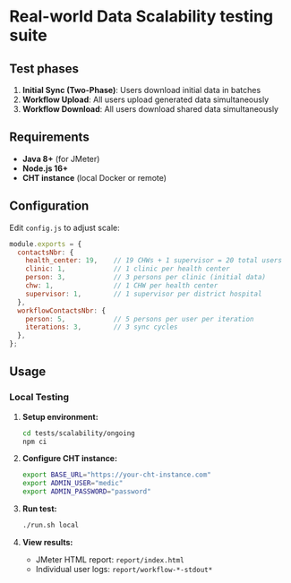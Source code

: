 # Real-world Data Scalability testing suite

## Test phases

1. **Initial Sync (Two-Phase)**: Users download initial data in batches
2. **Workflow Upload**: All users upload generated data simultaneously  
3. **Workflow Download**: All users download shared data simultaneously

## Requirements

- **Java 8+** (for JMeter)
- **Node.js 16+** 
- **CHT instance** (local Docker or remote)

## Configuration

Edit `config.js` to adjust scale:

```javascript
module.exports = {
  contactsNbr: {
    health_center: 19,    // 19 CHWs + 1 supervisor = 20 total users
    clinic: 1,            // 1 clinic per health center
    person: 3,            // 3 persons per clinic (initial data)
    chw: 1,               // 1 CHW per health center
    supervisor: 1,        // 1 supervisor per district hospital
  },
  workflowContactsNbr: {
    person: 5,            // 5 persons per user per iteration
    iterations: 3,        // 3 sync cycles
  },
};
```

## Usage

### Local Testing

1. **Setup environment:**
   ```bash
   cd tests/scalability/ongoing
   npm ci
   ```

2. **Configure CHT instance:**
   ```bash
   export BASE_URL="https://your-cht-instance.com"
   export ADMIN_USER="medic"
   export ADMIN_PASSWORD="password"
   ```

3. **Run test:**
   ```bash
   ./run.sh local
   ```

4. **View results:**
   - JMeter HTML report: `report/index.html`
   - Individual user logs: `report/workflow-*-stdout*`

